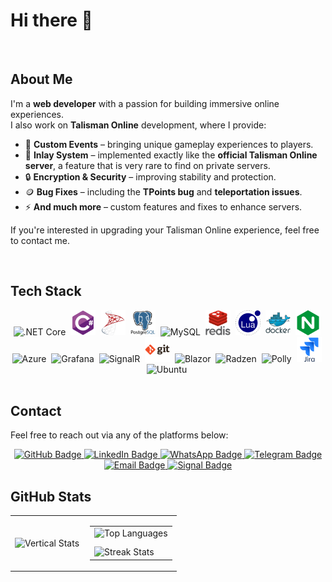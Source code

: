 # Hi there 👋

<br/>

## About Me

I'm a **web developer** with a passion for building immersive online experiences.  
I also work on **Talisman Online** development, where I provide:

- 🧩 **Custom Events** – bringing unique gameplay experiences to players.
- 💎 **Inlay System** – implemented exactly like the **official Talisman Online server**, a feature that is very rare to find on private servers.  
- 🔒 **Encryption & Security** – improving stability and protection.
- 🪙 **Bug Fixes** – including the **TPoints bug** and **teleportation issues**.
- ⚡ **And much more** – custom features and fixes to enhance servers.

If you're interested in upgrading your Talisman Online experience, feel free to contact me.  

<br/>

## Tech Stack

<div align="center">
  <!-- .NET Core -->
  <img src="https://softellar.com/tech-logos/dotnetcore.svg" alt=".NET Core" title=".NET Core — Cross-platform framework for backend and web apps" width="40" height="40" />&nbsp;
  <!-- C# -->
  <img src="https://raw.githubusercontent.com/devicons/devicon/master/icons/csharp/csharp-original.svg" alt="C#" title="C# — Main programming language used in .NET" width="40" height="40" />&nbsp;
  <!-- Microsoft SQL Server -->
  <img src="https://raw.githubusercontent.com/devicons/devicon/master/icons/microsoftsqlserver/microsoftsqlserver-original.svg" alt="MSSQL" title="Microsoft SQL Server — Relational database system" width="40" height="40" />&nbsp;
  <!-- PostgreSQL -->
  <img src="https://raw.githubusercontent.com/devicons/devicon/master/icons/postgresql/postgresql-original-wordmark.svg" alt="PostgreSQL" title="PostgreSQL — Advanced open-source relational database" width="40" height="40" />&nbsp;
  <!-- MySQL -->
  <img src="https://softellar.com/tech-logos/mysql.svg" alt="MySQL" title="MySQL — Open-source relational database" width="40" height="40" />&nbsp;
  <!-- Redis -->
  <img src="https://raw.githubusercontent.com/devicons/devicon/master/icons/redis/redis-original-wordmark.svg" alt="Redis" title="Redis — In-memory cache and pub/sub message broker" width="40" height="40" />&nbsp;
  <!-- Lua -->
  <img src="https://raw.githubusercontent.com/devicons/devicon/master/icons/lua/lua-original.svg" alt="Lua" title="Lua — Lightweight scripting language for Talisman Online" width="40" height="40" />&nbsp;
  <!-- Docker -->
  <img src="https://raw.githubusercontent.com/devicons/devicon/master/icons/docker/docker-original-wordmark.svg" alt="Docker" title="Docker — Containerization for consistent deployments" width="40" height="40" />&nbsp;
  <!-- Nginx -->
  <img src="https://raw.githubusercontent.com/devicons/devicon/master/icons/nginx/nginx-original.svg" alt="Nginx" title="Nginx — High-performance web server and reverse proxy" width="40" height="40" />&nbsp;
  <!-- Azure -->
  <img src="https://softellar.com/tech-logos/azure.svg" alt="Azure" title="Azure — Cloud platform and DevOps pipelines" width="40" height="40" />&nbsp;
  <!-- Grafana -->
  <img src="https://upload.wikimedia.org/wikipedia/commons/3/3b/Grafana_icon.svg" alt="Grafana" title="Grafana — Monitoring and visualization dashboards" width="40" height="40" />&nbsp;
  <!-- SignalR -->
  <img src="https://softellar.com/tech-logos/signalr.png" alt="SignalR" title="SignalR — Real-time communication framework for .NET" width="40" height="40" />&nbsp;
  <!-- Git -->
  <img src="https://raw.githubusercontent.com/devicons/devicon/master/icons/git/git-original-wordmark.svg" alt="Git" title="Git — Version control system for source code" width="40" height="40" />&nbsp;
  <!-- Blazor -->
  <img src="https://upload.wikimedia.org/wikipedia/commons/d/d0/Blazor.png" alt="Blazor" title="Blazor — Framework for building C#-based web UIs" width="40" height="40" />&nbsp;
  <!-- Radzen -->
  <img src="https://images.crunchbase.com/image/upload/c_pad,f_auto,q_auto:eco,dpr_1/bunmop16i7jodw52jdbm" alt="Radzen" title="Radzen — Low-code Blazor UI components" width="40" height="40" />&nbsp;
  <!-- Polly -->
  <img src="https://raw.githubusercontent.com/App-vNext/Polly/main/Polly-Logo.png" alt="Polly" title="Polly — Resilience and transient-fault handling for .NET" width="40" height="40" />&nbsp;
  <!-- Jira -->
  <img src="https://raw.githubusercontent.com/devicons/devicon/master/icons/jira/jira-original-wordmark.svg" alt="Jira" title="Jira — Issue and project tracking tool" width="40" height="40" />&nbsp;
  <!-- Ubuntu -->
  <img src="https://upload.wikimedia.org/wikipedia/commons/a/ab/Logo-ubuntu_cof-orange-hex.svg" alt="Ubuntu" title="Ubuntu — Linux OS for development and hosting" width="40" height="40" />&nbsp;
</div>

</br>

## Contact

Feel free to reach out via any of the platforms below:

<div align="center">
  <a href="https://github.com/goofy5752" target="_blank">
    <img src="https://img.shields.io/badge/-GitHub-181717?style=for-the-badge&logo=github" alt="GitHub Badge"/>
  </a>
  <a href="https://www.linkedin.com/in/goofy5752" target="_blank">
    <img src="https://img.shields.io/badge/-LinkedIn-blue?style=for-the-badge&logo=Linkedin&logoColor=white" alt="LinkedIn Badge"/>
  </a>
  <a href="https://wa.me/+359897056039" target="_blank">
    <img src="https://img.shields.io/badge/WhatsApp-25D366?style=for-the-badge&logo=whatsapp&logoColor=white" alt="WhatsApp Badge"/>
  </a>
  <a href="https://t.me/lowercasename" target="_blank">
    <img src="https://img.shields.io/badge/Telegram-0088CC?style=for-the-badge&logo=telegram&logoColor=white" alt="Telegram Badge"/>
  </a>
  <a href="mailto:m.asenov5752@gmail.com" target="_blank">
    <img src="https://img.shields.io/badge/-Gmail-c14438?style=for-the-badge&logo=Gmail&logoColor=white" alt="Email Badge"/>
  </a>
  <a href="https://signal.me/#eu/c9xieczkCH_XfAhEa1sw0Z4oZn_k7V1ZRk5aLtS8y5pFbsQ6TBJD47iRHUUKfv6r" target="_blank">
    <img src="https://img.shields.io/badge/Signal-3A76F0?style=for-the-badge&logo=signal&logoColor=white" alt="Signal Badge"/>
  </a>
</div>

## GitHub Stats

<table align="center" style="border: none !important; background: transparent !important;">
  <tr style="border: none !important; background: transparent !important;">
    <td valign="middle" style="border: none !important; background: transparent !important;">
      <!-- Vertical Card (height = 400px) -->
      <img src="https://github-readme-stats.vercel.app/api/top-langs/?username=goofy5752&theme=radical&layout=donut-vertical" alt="Vertical Stats" height="400" style="border: none !important; background: transparent !important;" />
    </td>
    <td valign="middle" style="border: none !important; background: transparent !important; padding-left: 10px !important;">
      <table style="border: none !important; background: transparent !important;">
        <tr style="border: none !important; background: transparent !important;">
          <td style="border: none !important; background: transparent !important;">
            <!-- First Horizontal Card (200px height, 300px width) -->
            <img src="https://github-readme-stats-pi-rust-32.vercel.app/api?username=goofy5752&show_icons=true&hide_border=true&theme=radical" alt="Top Languages" height="200" width="300" style="border: none !important; background: transparent !important;" />
          </td>
        </tr>
        <tr style="border: none !important; background: transparent !important;">
          <td style="padding-top: 10px !important; border: none !important; background: transparent !important;">
            <!-- Second Horizontal Card (200px height, 300px width) -->
            <img src="https://github-readme-streak-stats-eight-blue-32.vercel.app/?user=goofy5752&theme=radical" alt="Streak Stats" height="200" width="300" style="border: none !important; background: transparent !important;" />
          </td>
        </tr>
      </table>
    </td>
  </tr>
</table>

<br/>
